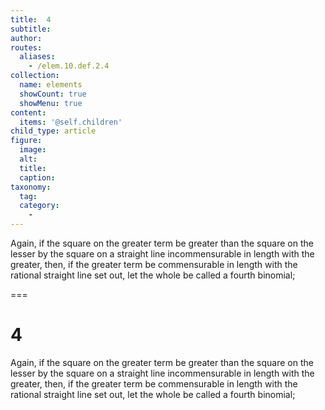 ```yaml
---
title:  4
subtitle: 
author:
routes:
  aliases:
    - /elem.10.def.2.4
collection:
  name: elements
  showCount: true
  showMenu: true
content:
  items: '@self.children'
child_type: article
figure:
  image:
  alt:
  title:
  caption:
taxonomy:
  tag:
  category:
    - 
---
```


<p>Again, if the square on the greater term be greater than the square on the lesser by the square on a straight line incommensurable in length with the greater, then, if the greater term be commensurable in length with the rational straight line set out, let the whole be called a <hi rend="bold">fourth binomial</hi>;</p>

===

<h1>4</h1>
<p>Again, if the square on the greater term be greater than the square on the lesser by the square on a straight line incommensurable in length with the greater, then, if the greater term be commensurable in length with the rational straight line set out, let the whole be called a <span class="bold">fourth binomial</span>;</p>
